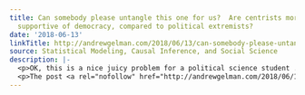 ```yaml
---
title: Can somebody please untangle this one for us?  Are centrists more, or less,
  supportive of democracy, compared to political extremists?
date: '2018-06-13'
linkTitle: http://andrewgelman.com/2018/06/13/can-somebody-please-untangle-one-us-centrists-less-supportive-democracy-compared-political-extremists/
source: Statistical Modeling, Causal Inference, and Social Science
description: |-
  <p>OK, this is a nice juicy problem for a political science student . . . Act 1: &#8220;Centrists Are the Most Hostile to Democracy, Not Extremists&#8221; David Adler writes in the New York Times: My research suggests that across Europe and North America, centrists are the least supportive of democracy, the least committed to its [&#8230;]</p>
  <p>The post <a rel="nofollow" href="http://andrewgelman.com/2018/06/13/can-somebody-please-untangle-one-us-centrists-less-supportive-democracy-compared-po
---
```

